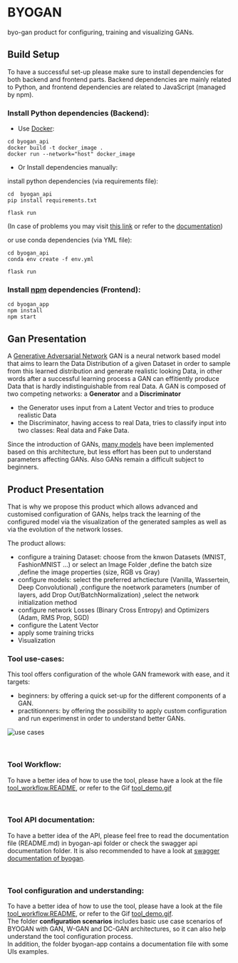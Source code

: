 # BYOGAN

byo-gan product for configuring, training and visualizing GANs.

## Build Setup
To have a successful set-up please make sure to install dependencies for both backend and frontend parts.
Backend dependencies are mainly related to Python, and frontend dependencies are related to JavaScript (managed by npm).

### Install Python dependencies (Backend):

  + Use [Docker](https://docs.docker.com/get-docker/):
```
cd byogan_api
docker build -t docker_image .
docker run --network="host" docker_image
```

  + Or Install dependencies manually:

install python dependencies (via requirements file):
```
cd  byogan_api
pip install requirements.txt

flask run
```
(In case of problems you may visit [this link](https://stackoverflow.com/questions/7225900/how-to-install-packages-using-pip-according-to-the-requirements-txt-file-from-a) or refer to the [documentation](https://pip.pypa.io/en/stable/user_guide/))

or use conda dependencies (via YML file):
```
cd byogan_api
conda env create -f env.yml

flask run
```


### Install [npm](https://www.npmjs.com/) dependencies (Frontend):
```
cd byogan_app
npm install
npm start
```

## Gan Presentation
A [Generative Adversarial Network](https://arxiv.org/abs/1406.2661) GAN is a neural network based model that aims to learn the Data Distribution of a given Dataset in order to sample from this learned distribution and generate realistic looking Data, in other words after a successful learning process a GAN can effitiently produce Data that is hardly indistinguishable from real Data.
A GAN is composed of two competing networks: a **Generator** and a **Discriminator**
+ the Generator uses input from a Latent Vector and tries to produce realistic Data
+ the Discriminator, having access to real Data, tries to classify input into two classes: Real data and Fake Data.

Since the introduction of GANs, [many models](https://machinelearningmastery.com/tour-of-generative-adversarial-network-models/) have been implemented based on this architecture, but less effort has been put to understand parameters affecting GANs. Also GANs remain a difficult subject to beginners.

## Product Presentation
That is why we propose this product which allows advanced and customised configuration of GANs, helps track the learning of the configured model via the visualization of the generated samples as well as via the evolution of the network losses.

The product allows:
+ configure a training Dataset:
   choose from the knwon Datasets (MNIST, FashionMNIST ...) or select an Image Folder
   ,define the batch size
   ,define the image properties (size, RGB vs Gray)
+ configure models:
   select the preferred arhctiecture (Vanilla, Wassertein, Deep Convolutional)
   ,configure the noetwork parameters (number of layers, add Drop Out/BatchNormalization)
   ,select the network initialization method
+ configure network Losses (Binary Cross Entropy) and Optimizers (Adam, RMS Prop, SGD)
+ configure the Latent Vector
+ apply some training tricks
+ Visualization

### Tool use-cases:
This tool offers configuration of the whole GAN framework with ease, and it targets:

+ beginners: by offering a quick set-up for the different components of a GAN.
+ practitionners: by offering the possibility to apply custom configuration and run experimenst in order to understand better GANs. <br />

![use cases](../byogan-app/ToolUIs/tool_use-cases.png)

<br />

### Tool Workflow:

To have a better idea of how to use the tool, please have a look at the file [tool_workflow.README](tool_workflow.md), or refer to the Gif [tool_demo.gif](tool_demo.gif) <br />

<br />

### Tool API documentation:

To have a better idea of the API, please feel free to read the documentation file (README.md) in byogan-api folder or check the swagger api documentation folder. It is also recommended to have a look at [swagger documentation of byogan](https://app.swaggerhub.com/apis/AyoubBenaissa/BYOGAN_api/1.0.0). <br />

<br />

### Tool configuration and understanding:

To have a better idea of how to use the tool, please have a look at the file [tool_workflow.README](tool_workflow.md), or refer to the Gif [tool_demo.gif](tool_demo.gif). <br />
The folder **configuration scenarios** includes basic use case scenarios of BYOGAN with GAN, W-GAN and DC-GAN architectures, so it can also help understand the tool configuration process. <br />
In addition, the folder byogan-app contains a documentation file with some UIs examples.
